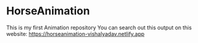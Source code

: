 # HorseAnimation
This is my first Animation repository
You can search out this output on this website: https://horseanimation-vishalyadav.netlify.app

